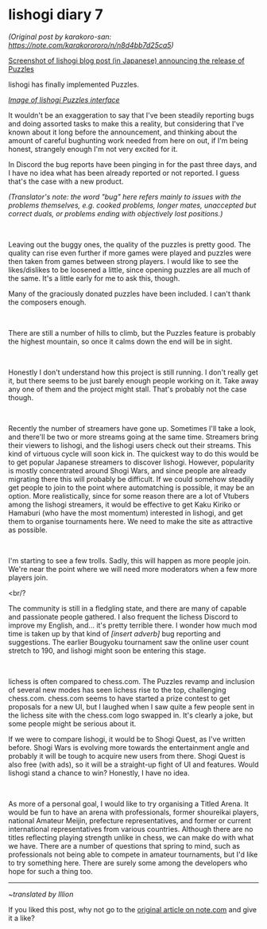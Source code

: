# lishogi diary 7 #

*(Original post by karakoro-san: https://note.com/karakorororo/n/n8d4bb7d25ca5)*

[Screenshot of lishogi blog post (in Japanese) announcing the release of Puzzles](https://assets.st-note.com/production/uploads/images/49548083/rectangle_large_type_2_9b8070923fe68baeb6b1b7c9fc55b147.jpg?width=800)

lishogi has finally implemented Puzzles.

[*Image of lishogi Puzzles interface*](https://assets.st-note.com/production/uploads/images/49548196/picture_pc_c6eb37a696bee07b75ee19ab021f28c0.jpg)

It wouldn't be an exaggeration to say that I've been steadily reporting bugs and doing assorted tasks to make this a reality, but considering that I've known about it long before the announcement, and thinking about the amount of careful bughunting work needed from here on out, if I'm being honest, strangely enough I'm not very excited for it.

In Discord the bug reports have been pinging in for the past three days, and I have no idea what has been already reported or not reported. I guess that's the case with a new product.

*(Translator's note: the word "bug" here refers mainly to issues with the problems themselves, e.g. cooked problems, longer mates, unaccepted but correct duals, or problems ending with objectively lost positions.)*

<br/>

Leaving out the buggy ones, the quality of the puzzles is pretty good. The quality can rise even further if more games were played and puzzles were then taken from games between strong players. I would like to see the likes/dislikes to be loosened a little, since opening puzzles are all much of the same. It's a little early for me to ask this, though.

Many of the graciously donated puzzles have been included. I can't thank the composers enough.

<br/>

There are still a number of hills to climb, but the Puzzles feature is probably the highest mountain, so once it calms down the end will be in sight.

<br/>

Honestly I don't understand how this project is still running. I don't really get it, but there seems to be just barely enough people working on it. Take away any one of them and the project might stall. That's probably not the case though.

<br/>

Recently the number of streamers have gone up. Sometimes I'll take a look, and there'll be two or more streams going at the same time. Streamers bring their viewers to lishogi, and the lishogi users check out their streams. This kind of virtuous cycle will soon kick in. The quickest way to do this would be to get popular Japanese streamers to discover lishogi. However, popularity is mostly concentrated around Shogi Wars, and since people are already migrating there this will probably be difficult. If we could somehow steadily get people to join to the point where automatching is possible, it may be an option. More realistically, since for some reason there are a lot of Vtubers among the lishogi streamers, it would be effective to get Kaku Kiriko or Hamaburi (who have the most momentum) interested in lishogi, and get them to organise tournaments here. We need to make the site as attractive as possible.

<br/>

I'm starting to see a few trolls. Sadly, this will happen as more people join. We're near the point where we will need more moderators when a few more players join.

<br/?

The community is still in a fledgling state, and there are many of capable and passionate people gathered. I also frequent the lichess Discord to improve my English, and... it's pretty terrible there. I wonder how much mod time is taken up by that kind of *\[insert adverb\]* bug reporting and suggestions. The earlier Bougyoku tournament saw the online user count stretch to 190, and lishogi might soon be entering this stage.

<br/>

lichess is often compared to chess.com. The Puzzles revamp and inclusion of several new modes has seen lichess rise to the top, challenging chess.com. chess.com seems to have started a prize contest to get proposals for a new UI, but I laughed when I saw quite a few people sent in the lichess site with the chess.com logo swapped in. It's clearly a joke, but some people might be serious about it.

If we were to compare lishogi, it would be to Shogi Quest, as I've written before. Shogi Wars is evolving more towards the entertainment angle and probably it will be tough to acquire new users from there. Shogi Quest is also free (with ads), so it will be a straight-up fight of UI and features. Would lishogi stand a chance to win? Honestly, I have no idea.

<br/>

As more of a personal goal, I would like to try organising a Titled Arena. It would be fun to have an arena with professionals, former shoureikai players, national Amateur Meijin, prefecture representatives, and former or current international representatives from various countries. Although there are no titles reflecting playing strength unlike in chess, we can make do with what we have. There are a number of questions that spring to mind, such as professionals not being able to compete in amateur tournaments, but I'd like to try something here. There are surely some among the developers who hope for such a thing too.

------

*~translated by Illion*

If you liked this post, why not go to the [original article on note.com](https://note.com/karakorororo/n/n8d4bb7d25ca5) and give it a like?